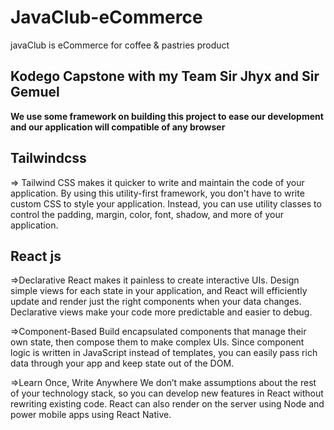 # JavaClub-eCommerce
javaClub is eCommerce for coffee & pastries product
## Kodego Capstone with my Team Sir Jhyx and Sir Gemuel


**We use some framework on building this project to ease our development and our application will compatible of any browser**

## Tailwindcss ##
=> Tailwind CSS makes it quicker to write and maintain the code of your application. By using this utility-first framework, you don't have to write custom CSS to style your application. Instead, you can use utility classes to control the padding, margin, color, font, shadow, and more of your application.

## React js ##
=>Declarative
React makes it painless to create interactive UIs. Design simple views for each state in your application, and React will efficiently update and render just the right components when your data changes.
Declarative views make your code more predictable and easier to debug.

=>Component-Based
Build encapsulated components that manage their own state, then compose them to make complex UIs.
Since component logic is written in JavaScript instead of templates, you can easily pass rich data through your app and keep state out of the DOM.

=>Learn Once, Write Anywhere
We don’t make assumptions about the rest of your technology stack, so you can develop new features in React without rewriting existing code.
React can also render on the server using Node and power mobile apps using React Native.

